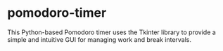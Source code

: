 # pomodoro-timer
This Python-based Pomodoro timer uses the Tkinter library to provide a simple and intuitive GUI for managing work and break intervals.
